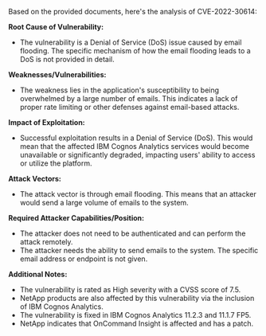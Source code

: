 Based on the provided documents, here's the analysis of CVE-2022-30614:

**Root Cause of Vulnerability:**
- The vulnerability is a Denial of Service (DoS) issue caused by email flooding. The specific mechanism of how the email flooding leads to a DoS is not provided in detail.

**Weaknesses/Vulnerabilities:**
- The weakness lies in the application's susceptibility to being overwhelmed by a large number of emails. This indicates a lack of proper rate limiting or other defenses against email-based attacks.

**Impact of Exploitation:**
- Successful exploitation results in a Denial of Service (DoS). This would mean that the affected IBM Cognos Analytics services would become unavailable or significantly degraded, impacting users' ability to access or utilize the platform.

**Attack Vectors:**
- The attack vector is through email flooding. This means that an attacker would send a large volume of emails to the system.

**Required Attacker Capabilities/Position:**
- The attacker does not need to be authenticated and can perform the attack remotely.
- The attacker needs the ability to send emails to the system. The specific email address or endpoint is not given.

**Additional Notes:**
- The vulnerability is rated as High severity with a CVSS score of 7.5.
- NetApp products are also affected by this vulnerability via the inclusion of IBM Cognos Analytics.
- The vulnerability is fixed in IBM Cognos Analytics 11.2.3 and 11.1.7 FP5.
- NetApp indicates that OnCommand Insight is affected and has a patch.